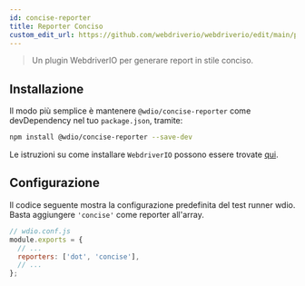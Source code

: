 ```yaml
---
id: concise-reporter
title: Reporter Conciso
custom_edit_url: https://github.com/webdriverio/webdriverio/edit/main/packages/wdio-concise-reporter/README.md
---
```



> Un plugin WebdriverIO per generare report in stile conciso.

## Installazione

Il modo più semplice è mantenere `@wdio/concise-reporter` come devDependency nel tuo `package.json`, tramite:

```sh
npm install @wdio/concise-reporter --save-dev
```

Le istruzioni su come installare `WebdriverIO` possono essere trovate [qui](https://webdriver.io/docs/gettingstarted).

## Configurazione

Il codice seguente mostra la configurazione predefinita del test runner wdio. Basta aggiungere `'concise'` come reporter all'array.

```js
// wdio.conf.js
module.exports = {
  // ...
  reporters: ['dot', 'concise'],
  // ...
};
```